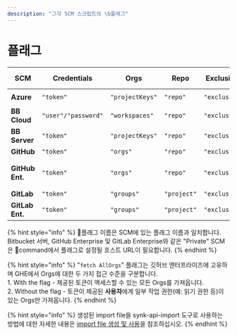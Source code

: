 ```yaml
---
description: "그각 SCM 스크립트의 \b플래그"
---
```


# 플래그

| SCM             | Credentials         | Orgs            | Repo        | Exclusion File Path   | Json     | Skip Snyk monitored repos  | Import file folder path | Repo type for import file | Additional flags                                |
| --------------- | ------------------- | --------------- | ----------- | --------------------- | -------- | -------------------------- | ----------------------- | ------------------------- | ----------------------------------------------- |
| **Azure**       | `"token"`           | `"projectKeys"` | `"repo"`    | `"exclusionFilePath"` | `"json"` | `"skipSnykMonitoredRepos"` | `"importConfDir"`       | `"importFileRepoType"`    | `"org" [required]`                              |
| **BB Cloud**    | `"user"/"password"` | `"workspaces"`  | `"repo"`    | `"exclusionFilePath"` | `"json"` | `"skipSnykMonitoredRepos"` | `"importConfDir"`       | `"importFileRepoType"`    |                                                 |
| **BB Server**   | `"token"`           | `"projectKeys"` | `"repo"`    | `"exclusionFilePath"` | `"json"` | `"skipSnykMonitoredRepos"` | `"importConfDir"`       | `"importFileRepoType"`    | `"url" [required]`                              |
| **GitHub**      | `"token"`           | `"orgs"`        | `"repo"`    | `"exclusionFilePath"` | `"json"` |                            |                         |                           |                                                 |
| **GitHub Ent.** | `"token"`           | `"orgs"`        | `"repo"`    | `"exclusionFilePath"` | `"json"` |                            |                         |                           | `"url" [required], "fetchAllOrgs" [optional]**` |
| **GitLab**      | `"token"`           | `"groups"`      | `"project"` | `"exclusionFilePath"` | `"json"` |                            |                         |                           |                                                 |
| **GitLab Ent.** | `"token"`           | `"groups"`      | `"project"` | `"exclusionFilePath"` | `"json"` |                            |                         |                           | `"url" [required]`                              |

{% hint style="info" %}
플래그 이름은 SCM에 있는 플래그 이름과 일치합니다. Bitbucket 서버, GitHub Enterprise 및 GitLab Enterprise와 같은 "Private" SCM은 command에서 플래그로 설정될 호스트 URL이 필요합니다.
{% endhint %}

{% hint style="info" %}
"`fetch AllOrgs`" 플래그는 깃허브 엔터프라이즈에 고유하며 GHE에서 Orgs에 대한 두 가지 접근 수준을 구분합니다.\
1\. With the flag - 제공된 토큰이 액세스할 수 있는 모든 Orgs를 가져옵니다.\
2\. Without the flag - 토큰이 제공된 **사용자**에게 일부 작업 권한(예: 읽기 권한 등)이 있는 Orgs만 가져옵니다.
{% endhint %}

{% hint style="info" %}
생성된 import file을 synk-api-import 도구로 사용하는 방법에 대한 자세한 내용은 [import file 생성 및 사용](creating-and-using-the-import-files.md)을 참조하십시오.
{% endhint %}
